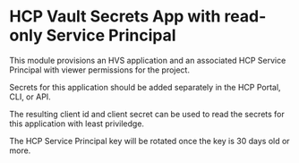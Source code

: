 # HCP Vault Secrets App with read-only Service Principal

This module provisions an HVS application and an associated
 HCP Service Principal with viewer permissions for the project.

Secrets for this application should be added separately in the 
 HCP Portal, CLI, or API.

The resulting client id and client secret can be used to read
the secrets for this application with least priviledge.

The HCP Service Principal key will be rotated once the key
 is 30 days old or more.